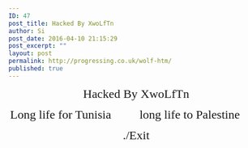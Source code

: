 ```yaml
---
ID: 47
post_title: Hacked By XwoLfTn
author: Si
post_date: 2016-04-10 21:15:29
post_excerpt: ""
layout: post
permalink: http://progressing.co.uk/wolf-htm/
published: true
---
```

<p align="center"><font face="Comic Sans MS" size="5">Hacked By XwoLfTn</font></p>
<p align="center"><font face="Comic Sans MS" size="5">Long life for Tunisia&nbsp; <img border="0" src="http://zone-h.org/images/cflags/png/tn.png" width="16" height="11"> <img border="0" src="http://zone-h.org/images/cflags/png/tn.png" width="16" height="11">
long life to Palestine <img border="0" src="http://zone-h.org/images/cflags/png/ps.png" width="16" height="11"> <img border="0" src="http://zone-h.org/images/cflags/png/ps.png" width="16" height="11"></font></p>
<p align="center"><font face="Comic Sans MS" size="5">./Exit</font></p>
<p align="center">&nbsp;</p>